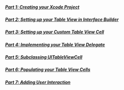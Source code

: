 ##### [Part 1: Creating your Xcode Project](P1/part1.md)
##### [Part 2: Setting up your Table View in Interface Builder](P2/part2.md)
##### [Part 3: Setting up your Custom Table View Cell](P3/part3.md)
##### [Part 4: Implementing your Table View Delegate](P4/part4.md)
##### [Part 5: Subclassing UITableViewCell](P5/part5.md)
##### [Part 6: Populating your Table View Cells](P6/part6.md)
##### [Part 7: Adding User Interaction](P7/part7.md)